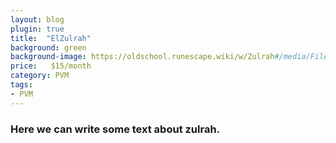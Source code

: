 ```yaml
---
layout: blog
plugin: true
title:  "ElZulrah"
background: green
background-image: https://oldschool.runescape.wiki/w/Zulrah#/media/File%3AZulrah_(serpentine).png
price:   $15/month
category: PVM
tags:
- PVM
---
```


### Here we can write some text about zulrah.